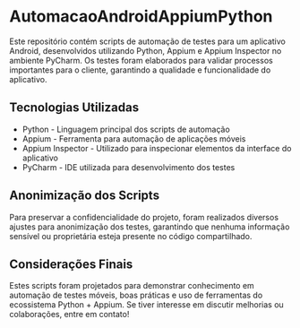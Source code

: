 # AutomacaoAndroidAppiumPython
Este repositório contém scripts de automação de testes para um aplicativo Android, desenvolvidos utilizando Python, Appium e Appium Inspector no ambiente PyCharm. Os testes foram elaborados para validar processos importantes para o cliente, garantindo a qualidade e funcionalidade do aplicativo.

## Tecnologias Utilizadas
- Python - Linguagem principal dos scripts de automação
- Appium - Ferramenta para automação de aplicações móveis
- Appium Inspector - Utilizado para inspecionar elementos da interface do aplicativo
- PyCharm - IDE utilizada para desenvolvimento dos testes

## Anonimização dos Scripts
Para preservar a confidencialidade do projeto, foram realizados diversos ajustes para anonimização dos testes, garantindo que nenhuma informação sensível ou proprietária esteja presente no código compartilhado.

## Considerações Finais
Estes scripts foram projetados para demonstrar conhecimento em automação de testes móveis, boas práticas e uso de ferramentas do ecossistema Python + Appium. Se tiver interesse em discutir melhorias ou colaborações, entre em contato!
